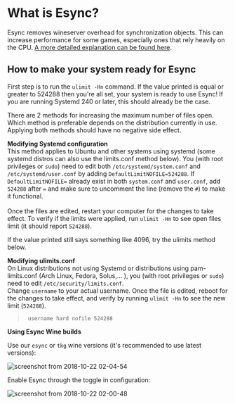 # What is Esync?

Esync removes wineserver overhead for synchronization objects. This can increase performance for some games, especially ones that rely heavily on the CPU. [A more detailed explanation can be found here](https://github.com/zfigura/wine/blob/esync/README.esync).

## How to make your system ready for Esync

First step is to run the `ulimit -Hn` command. If the value printed is equal or greater to 524288 then you're all set, your system is ready to use Esync! If you are running Systemd 240 or later, this should already be the case.

There are 2 methods for increasing the maximum number of files open. Which method is preferable depends on the distribution currently in use. Applying both methods should have no negative side effect.

**Modifying Systemd configuration**<br> 
This method applies to Ubuntu and other systems using systemd (some systemd distros can also use the limits.conf method below). You (with root privileges or `sudo`) need to edit both `/etc/systemd/system.conf` and `/etc/systemd/user.conf` by adding `DefaultLimitNOFILE=524288`. If `DefaultLimitNOFILE=` already exist in both `system.conf` and `user.conf`, add `524288` after `=` and make sure to uncomment the line (remove the `#`) to make it functional.<br><br>
Once the files are edited, restart your computer for the changes to take effect. To verify if the limits were applied, run `ulimit -Hn` to see open files limit (it should report `524288`).<br>

If the value printed still says something like 4096, try the ulimits method below.


**Modifying ulimits.conf**<br> 
On Linux distributions not using Systemd or distributions using pam-limits.conf (Arch Linux, Fedora, Solus,... ), you (with root privileges or `sudo`) need to edit `/etc/security/limits.conf`.<br>
Change `username` to your actual username. Once the file is edited, reboot for the changes to take effect, and verify by running `ulimit -Hn` to see the new limit (`524288`).

>      username hard nofile 524288

**Using Esync Wine builds**

Use our `esync` or `tkg` wine versions (it's recommended to use latest versions):

![screenshot from 2018-10-22 02-04-54](https://user-images.githubusercontent.com/10602045/47287928-93073c80-d5fc-11e8-8a4f-d46f4393a26e.png)

Enable Esync through the toggle in configuration:

![screenshot from 2018-10-22 02-00-48](https://user-images.githubusercontent.com/10602045/47273522-573d8a00-d59e-11e8-8762-fea9f5537110.png)
